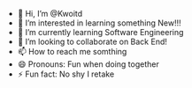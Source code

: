 - 👋 Hi, I’m @Kwoitd
- 👀 I’m interested in learning something New!!!
- 🌱 I’m currently learning Software Engineering
- 💞️ I’m looking to collaborate on Back End!
- 📫 How to reach me somthing 
- 😄 Pronouns: Fun when doing together
- ⚡ Fun fact: No shy I retake

<!---
Kwoitd/Kwoitd is a ✨ special ✨ repository because its `README.md` (this file) appears on your GitHub profile.
You can click the Preview link to take a look at your changes.
--->
